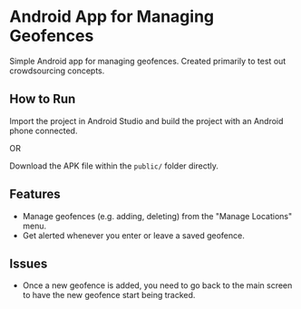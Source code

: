 # Android App for Managing Geofences

Simple Android app for managing geofences. Created primarily to test out crowdsourcing concepts.

## How to Run

Import the project in Android Studio and build the project with an Android phone connected.

OR

Download the APK file within the `public/` folder directly.

## Features

- Manage geofences (e.g. adding, deleting) from the "Manage Locations" menu.
- Get alerted whenever you enter or leave a saved geofence.

## Issues

- Once a new geofence is added, you need to go back to the main screen to have the new geofence start being tracked.
